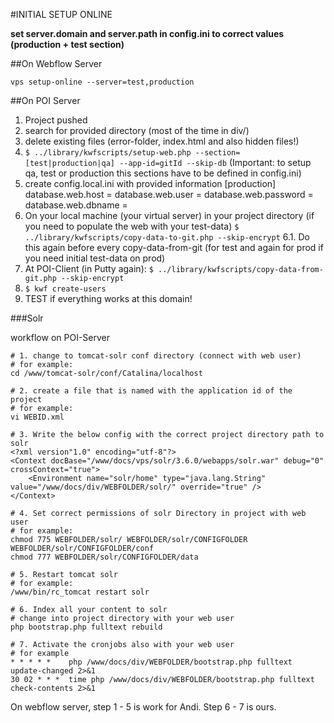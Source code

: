 #INITIAL SETUP ONLINE

**set server.domain and server.path in config.ini to correct values (production + test section)**

##On Webflow Server

    vps setup-online --server=test,production


##On POI Server

1. Project pushed
2. search for provided directory (most of the time in div/)
3. delete existing files (error-folder, index.html and also hidden files!)
4. `$ ../library/kwfscripts/setup-web.php --section=[test|production|qa] --app-id=gitId --skip-db`
(Important: to setup qa, test or production this sections have to be defined in config.ini)
5. create config.local.ini with provided information
    [production]
    database.web.host =
    database.web.user =
    database.web.password =
    database.web.dbname =
6. On your local machine (your virtual server) in your project directory (if you need to populate the web with your test-data)
    `$ ../library/kwfscripts/copy-data-to-git.php --skip-encrypt`
    6.1. Do this again before every copy-data-from-git (for test and again for prod if you need initial test-data on prod)
7. At POI-Client (in Putty again):
    `$ ../library/kwfscripts/copy-data-from-git.php --skip-encrypt`
8. `$ kwf create-users`
9. TEST if everything works at this domain!


###Solr

workflow on POI-Server

    # 1. change to tomcat-solr conf directory (connect with web user)
    # for example:
    cd /www/tomcat-solr/conf/Catalina/localhost

    # 2. create a file that is named with the application id of the project
    # for example:
    vi WEBID.xml

    # 3. Write the below config with the correct project directory path to solr
    <?xml version"1.0" encoding="utf-8"?>
    <Context docBase="/www/docs/vps/solr/3.6.0/webapps/solr.war" debug="0" crossContext="true">
        <Environment name="solr/home" type="java.lang.String" value="/www/docs/div/WEBFOLDER/solr/" override="true" />
    </Context>

    # 4. Set correct permissions of solr Directory in project with web user
    # for example:
    chmod 775 WEBFOLDER/solr/ WEBFOLDER/solr/CONFIGFOLDER WEBFOLDER/solr/CONFIGFOLDER/conf
    chmod 777 WEBFOLDER/solr/CONFIGFOLDER/data

    # 5. Restart tomcat solr
    # for example:
    /www/bin/rc_tomcat restart solr

    # 6. Index all your content to solr
    # change into project directory with your web user
    php bootstrap.php fulltext rebuild

    # 7. Activate the cronjobs also with your web user
    # for example
    * * * * *    php /www/docs/div/WEBFOLDER/bootstrap.php fulltext update-changed 2>&1
    30 02 * * *  time php /www/docs/div/WEBFOLDER/bootstrap.php fulltext check-contents 2>&1


On webflow server, step 1 - 5 is work for Andi. Step 6 - 7 is ours.
